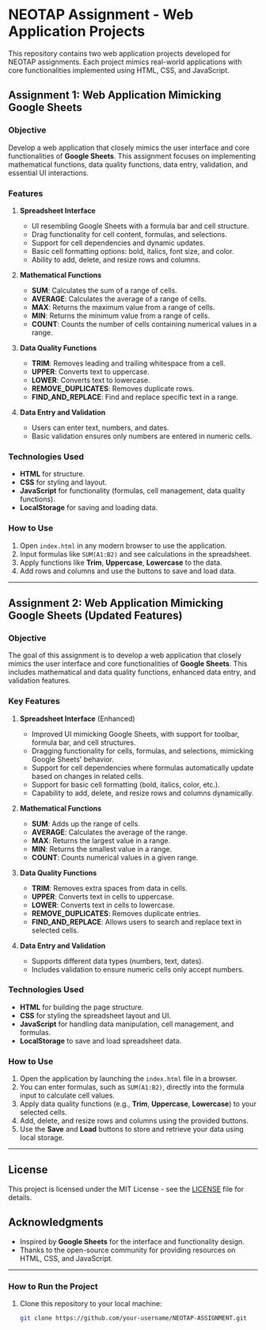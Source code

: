 # NEOTAP Assignment - Web Application Projects

This repository contains two web application projects developed for NEOTAP assignments. Each project mimics real-world applications with core functionalities implemented using HTML, CSS, and JavaScript.

## Assignment 1: Web Application Mimicking Google Sheets

### Objective
Develop a web application that closely mimics the user interface and core functionalities of **Google Sheets**. This assignment focuses on implementing mathematical functions, data quality functions, data entry, validation, and essential UI interactions.

### Features
1. **Spreadsheet Interface**
   - UI resembling Google Sheets with a formula bar and cell structure.
   - Drag functionality for cell content, formulas, and selections.
   - Support for cell dependencies and dynamic updates.
   - Basic cell formatting options: bold, italics, font size, and color.
   - Ability to add, delete, and resize rows and columns.

2. **Mathematical Functions**
   - **SUM**: Calculates the sum of a range of cells.
   - **AVERAGE**: Calculates the average of a range of cells.
   - **MAX**: Returns the maximum value from a range of cells.
   - **MIN**: Returns the minimum value from a range of cells.
   - **COUNT**: Counts the number of cells containing numerical values in a range.

3. **Data Quality Functions**
   - **TRIM**: Removes leading and trailing whitespace from a cell.
   - **UPPER**: Converts text to uppercase.
   - **LOWER**: Converts text to lowercase.
   - **REMOVE_DUPLICATES**: Removes duplicate rows.
   - **FIND_AND_REPLACE**: Find and replace specific text in a range.

4. **Data Entry and Validation**
   - Users can enter text, numbers, and dates.
   - Basic validation ensures only numbers are entered in numeric cells.

### Technologies Used
- **HTML** for structure.
- **CSS** for styling and layout.
- **JavaScript** for functionality (formulas, cell management, data quality functions).
- **LocalStorage** for saving and loading data.

### How to Use
1. Open `index.html` in any modern browser to use the application.
2. Input formulas like `SUM(A1:B2)` and see calculations in the spreadsheet.
3. Apply functions like **Trim**, **Uppercase**, **Lowercase** to the data.
4. Add rows and columns and use the buttons to save and load data.

---

## Assignment 2: Web Application Mimicking Google Sheets (Updated Features)

### Objective
The goal of this assignment is to develop a web application that closely mimics the user interface and core functionalities of **Google Sheets**. This includes mathematical and data quality functions, enhanced data entry, and validation features.

### Key Features
1. **Spreadsheet Interface** (Enhanced)
   - Improved UI mimicking Google Sheets, with support for toolbar, formula bar, and cell structures.
   - Dragging functionality for cells, formulas, and selections, mimicking Google Sheets' behavior.
   - Support for cell dependencies where formulas automatically update based on changes in related cells.
   - Support for basic cell formatting (bold, italics, color, etc.).
   - Capability to add, delete, and resize rows and columns dynamically.

2. **Mathematical Functions**
   - **SUM**: Adds up the range of cells.
   - **AVERAGE**: Calculates the average of the range.
   - **MAX**: Returns the largest value in a range.
   - **MIN**: Returns the smallest value in a range.
   - **COUNT**: Counts numerical values in a given range.

3. **Data Quality Functions**
   - **TRIM**: Removes extra spaces from data in cells.
   - **UPPER**: Converts text in cells to uppercase.
   - **LOWER**: Converts text in cells to lowercase.
   - **REMOVE_DUPLICATES**: Removes duplicate entries.
   - **FIND_AND_REPLACE**: Allows users to search and replace text in selected cells.

4. **Data Entry and Validation**
   - Supports different data types (numbers, text, dates).
   - Includes validation to ensure numeric cells only accept numbers.

### Technologies Used
- **HTML** for building the page structure.
- **CSS** for styling the spreadsheet layout and UI.
- **JavaScript** for handling data manipulation, cell management, and formulas.
- **LocalStorage** to save and load spreadsheet data.

### How to Use
1. Open the application by launching the `index.html` file in a browser.
2. You can enter formulas, such as `SUM(A1:B2)`, directly into the formula input to calculate cell values.
3. Apply data quality functions (e.g., **Trim**, **Uppercase**, **Lowercase**) to your selected cells.
4. Add, delete, and resize rows and columns using the provided buttons.
5. Use the **Save** and **Load** buttons to store and retrieve your data using local storage.

---

## License

This project is licensed under the MIT License - see the [LICENSE](LICENSE) file for details.

## Acknowledgments

- Inspired by **Google Sheets** for the interface and functionality design.
- Thanks to the open-source community for providing resources on HTML, CSS, and JavaScript.

---

### How to Run the Project
1. Clone this repository to your local machine:
   ```bash
   git clone https://github.com/your-username/NEOTAP-ASSIGNMENT.git

